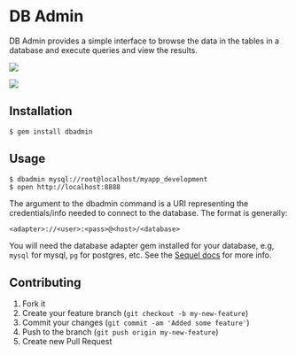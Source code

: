# DB Admin

DB Admin provides a simple interface to browse the data in the tables in a database and execute queries and view the results.

![](https://raw.github.com/pjb3/dbadmin/master/doc/screenshots/tables.png)

![](https://raw.github.com/pjb3/dbadmin/master/doc/screenshots/query.png)

## Installation

    $ gem install dbadmin

## Usage

    $ dbadmin mysql://root@localhost/myapp_development
    $ open http://localhost:8888

The argument to the dbadmin command is a URI representing the credentials/info needed to connect to the database.  The format is generally:

    <adapter>://<user>:<pass>@<host>/<database>

You will need the database adapter gem installed for your database, e.g, `mysql` for mysql, `pg` for postgres, etc.  See the [Sequel docs][sequel] for more info.

## Contributing

1. Fork it
2. Create your feature branch (`git checkout -b my-new-feature`)
3. Commit your changes (`git commit -am 'Added some feature'`)
4. Push to the branch (`git push origin my-new-feature`)
5. Create new Pull Request

[sequel]: http://sequel.rubyforge.org/rdoc/files/doc/opening_databases_rdoc.html